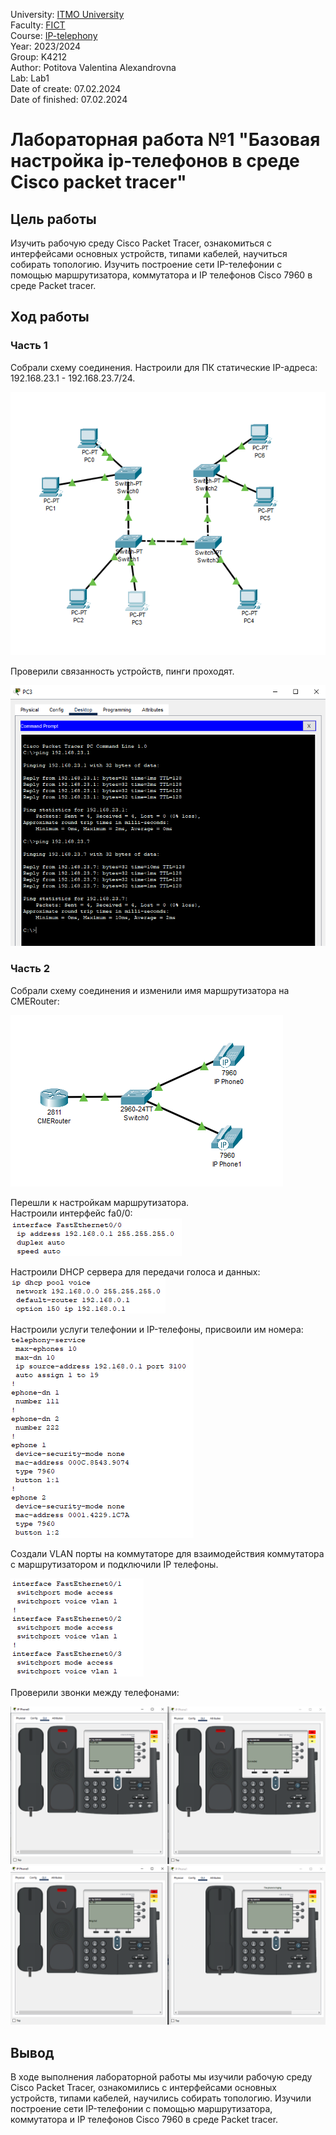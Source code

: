 University: [ITMO University](https://itmo.ru/ru/) \
Faculty: [FICT](https://fict.itmo.ru) \
Course: [IP-telephony](https://github.com/itmo-ict-faculty/ip-telephony) \
Year: 2023/2024 \
Group: K4212 \
Author: Potitova Valentina Alexandrovna \
Lab: Lab1 \
Date of create: 07.02.2024 \
Date of finished: 07.02.2024

# Лабораторная работа №1 "Базовая настройка ip-телефонов в среде Сisco packet tracer"

## Цель работы
Изучить рабочую среду Cisco Packet Tracer, ознакомиться с интерфейсами основных устройств, типами кабелей, научиться собирать топологию. Изучить построение сети IP-телефонии с помощью маршрутизатора, коммутатора и IP телефонов Cisco 7960 в среде Packet tracer.

## Ход работы

### Часть 1
Собрали схему соединения. Настроили для ПК статические IP-адреса: 192.168.23.1 - 192.168.23.7/24.

![scheme](img/1.png)

Проверили связанность устройств, пинги проходят.

![ping](img/2.png)

### Часть 2
Собрали схему соединения и изменили имя маршрутизатора на CMERouter:

![scheme](img/3.png)

Перешли к настройкам маршрутизатора. \
Настроили интерфейс fa0/0: \
![fa0/0](img/5.png)

Настроили DHCP сервера для передачи голоса и данных: \
![dhcp](img/4.png)

Настроили услуги телефонии и IP-телефоны, присвоили им номера: \
![telephony](img/6.png)

Создали VLAN порты на коммутаторе для взаимодействия коммутатора с маршрутизатором и подключили IP телефоны.

![vlan](img/7.png)

Проверили звонки между телефонами:

![phone](img/8.png) \
![phone](img/9.png)

## Вывод
В ходе выполнения лабораторной работы мы изучили рабочую среду Cisco Packet Tracer, ознакомились с интерфейсами основных устройств, типами кабелей, научились собирать топологию. Изучили построение сети IP-телефонии с помощью маршрутизатора, коммутатора и IP телефонов Cisco 7960 в среде Packet tracer.